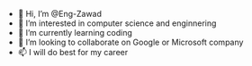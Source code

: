 - 👋 Hi, I’m @Eng-Zawad
- 👀 I’m interested in computer science and enginnering 
- 🌱 I’m currently learning coding 
- 💞️ I’m looking to collaborate on Google or Microsoft company 
- 📫 I will do best for my career
<!---
Eng-Zawad/Eng-Zawad is a ✨ special ✨ repository because its `README.md` (this file) appears on your GitHub profile.
You can click the Preview link to take a look at your changes.
--->
